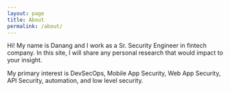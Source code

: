 ```yaml
---
layout: page
title: About
permalink: /about/
---
```


Hi! My name is Danang and I work as a Sr. Security Engineer in fintech company. In this site, I will share any personal research that would impact to your insight.

My primary interest is DevSecOps, Mobile App Security, Web App Security, API Security, automation, and low level security.